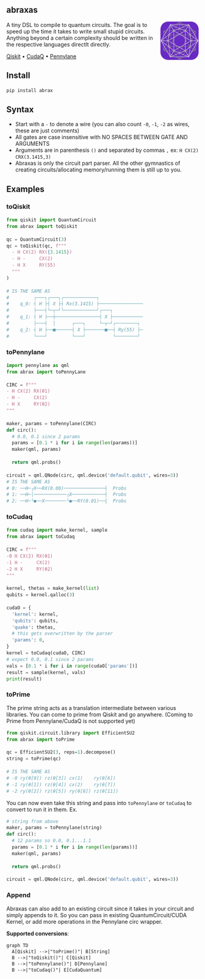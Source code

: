 ## abraxas

<img src="./assets/icon.svg" width="100" height="100" align="right" />

A tiny DSL to compile to quantum circuits. The goal is to speed up the time it takes to write small stupid circuits. Anything beyond a certain complexity should be written in the respective languages directlt directly.

[Qiskit](https://qiskit.org/) &bullet; [CudaQ](https://nvidia.github.io/cuda-quantum/latest/install.html) &bullet; [Pennylane](https://docs.pennylane.ai/en/stable/code/qml.html)

## Install
```py
pip install abrax
```

## Syntax
- Start with a `-` to denote a wire (you can also count `-0`, `-1`, `-2` as wires, these are just comments)
- All gates are case insensitive with NO SPACES BETWEEN GATE AND ARGUMENTS
- Arguments are in parenthesis `()` and separated by commas `,` ex: `H CX(2) CRX(3.1415,3)`
- Abraxas is only the circuit part parser. All the other gymnastics of creating circuits/allocating memory/running them is still up to you.

## Examples
### toQiskit
```python
from qiskit import QuantumCircuit
from abrax import toQiskit

qc = QuantumCircuit(3)
qc = toQiskit(qc, f"""
  - H CX(2) RX({3.1415})
  - H -     CX(2)
  - H X     RY(55)
  """
)

# IS THE SAME AS
#         ┌───┐┌───┐┌────────────┐
#    q_0: ┤ H ├┤ X ├┤ Rx(3.1415) ├────────────────
#         ├───┤└─┬─┘└────────────┘┌───┐
#    q_1: ┤ H ├──┼────────────────┤ X ├───────────
#         ├───┤  │      ┌───┐     └─┬─┘┌────────┐
#    q_2: ┤ H ├──■──────┤ X ├───────■──┤ Ry(55) ├─
#         └───┘         └───┘          └────────┘
```

### toPennylane
```python
import pennylane as qml
from abrax import toPennyLane

CIRC = f"""
- H CX(2) RX(θ1)
- H -     CX(2)
- H X     RY(θ2)
"""

maker, params = toPennylane(CIRC)
def circ():
  # 0.0, 0.1 since 2 params
  params = [0.1 * i for i in range(len(params))]
  maker(qml, params)

  return qml.probs()

circuit = qml.QNode(circ, qml.device('default.qubit', wires=3))
# IS THE SAME AS
# 0: ──H─╭X──RX(0.00)───────────────┤  Probs
# 1: ──H─│────────────╭X────────────┤  Probs
# 2: ──H─╰●──X────────╰●──RY(0.01)──┤  Probs
```

### toCudaq
```python
from cudaq import make_kernel, sample
from abrax import toCudaq

CIRC = f"""
-0 H CX(2) RX(θ1)
-1 H -     CX(2)
-2 H X     RY(θ2)
"""

kernel, thetas = make_kernel(list)
qubits = kernel.qalloc(3)

cudaO = {
  'kernel': kernel,
  'qubits': qubits,
  'quake': thetas,
  # this gets overwritten by the parser
  'params': 0,
}
kernel = toCudaq(cudaO, CIRC)
# expect 0.0, 0.1 since 2 params
vals = [0.1 * i for i in range(cudaO['params'])]
result = sample(kernel, vals)
print(result)
```

### toPrime
The prime string acts as a translation intermediate between various libraries. You can come to prime from Qiskit and go anywhere. (Coming to Prime from Pennylane/CudaQ is not supported yet)

```python
from qiskit.circuit.library import EfficientSU2
from abrax import toPrime

qc = EfficientSU2(3, reps=1).decompose()
string = toPrime(qc)

# IS THE SAME AS
# -0 ry(θ[0]) rz(θ[3]) cx(1)    ry(θ[6])
# -1 ry(θ[1]) rz(θ[4]) cx(2)    ry(θ[7])
# -2 ry(θ[2]) rz(θ[5]) ry(θ[8]) rz(θ[11])
```

You can now even take this string and pass into `toPennylane` or `toCudaq` to convert to run it in them. Ex.

```py
# string from above
maker, params = toPennylane(string)
def circ():
  # 12 params so 0.0, 0.1...1.1
  params = [0.1 * i for i in range(len(params))]
  maker(qml, params)

  return qml.probs()

circuit = qml.QNode(circ, qml.device('default.qubit', wires=3))
```

### Append
Abraxas can also add to an existing circuit since it takes in your circuit and simply appends to it. So you can pass in existing QuantumCircuit/CUDA Kernel, or add more operations in the Pennylane circ wrapper.

**Supported conversions**:
<!-- - `QuantumCircuit` -> `String`
- `String` -> `QuantumCircuit`
- `String` -> `CudaQ` -->
```mermaid
graph TD
  A[Qiskit] -->|"toPrime()"| B[String]
  B -->|"toQiskit()"| C[Qiskit]
  B -->|"toPennylane()"| D[Pennylane]
  B -->|"toCudaq()"| E[CudaQuantum]

```
